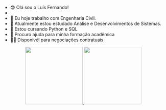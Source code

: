 - 😎 Olá sou o Luís Fernando!
- 
- 🔭 Eu hoje trabalho com Engenharia Civil.
- 🏢 Atualmente estou estudado Análise e Desenvolvimentos de Sistemas.
- 👯 Estou cursando Python e SQL
- 🤔 Procuro ajuda para minha  formação acadêmica
- 🐱‍👤 Disponivél para negociações contratuais

<div align="center">
  <a href="https://github.com/rafaballerini">
  <img height="180em" src="https://github-readme-stats.vercel.app/api?username=rafaballerini&show_icons=true&theme=dracula&include_all_commits=true&count_private=true"/>
  <img height="180em" src="https://github-readme-stats.vercel.app/api/top-langs/?username=rafaballerini&layout=compact&langs_count=7&theme=dracula"/>
